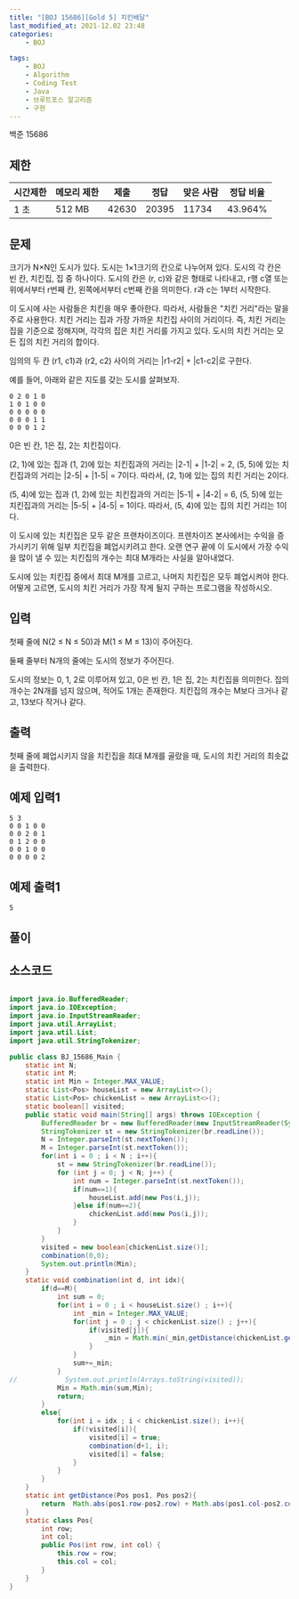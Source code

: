 ```yaml
---
title: "[BOJ 15686][Gold 5] 치킨배달"
last_modified_at: 2021-12.02 23:48
categories:
    - BOJ

tags:
    - BOJ
    - Algorithm
    - Coding Test
    - Java
    - 브루트포스 알고리즘
    - 구현
---
```


백준 15686

## 제한

|시간제한|메모리 제한|제출|정답|맞은 사람|정답 비율
|---|---|---|---|---|---
|1 초|512 MB|42630|20395|11734|43.964%


## 문제

크기가 N×N인 도시가 있다. 도시는 1×1크기의 칸으로 나누어져 있다. 도시의 각 칸은 빈 칸, 치킨집, 집 중 하나이다. 도시의 칸은 (r, c)와 같은 형태로 나타내고, r행 c열 또는 위에서부터 r번째 칸, 왼쪽에서부터 c번째 칸을 의미한다. r과 c는 1부터 시작한다.

이 도시에 사는 사람들은 치킨을 매우 좋아한다. 따라서, 사람들은 "치킨 거리"라는 말을 주로 사용한다. 치킨 거리는 집과 가장 가까운 치킨집 사이의 거리이다. 즉, 치킨 거리는 집을 기준으로 정해지며, 각각의 집은 치킨 거리를 가지고 있다. 도시의 치킨 거리는 모든 집의 치킨 거리의 합이다.

임의의 두 칸 (r1, c1)과 (r2, c2) 사이의 거리는 |r1-r2| + |c1-c2|로 구한다.

예를 들어, 아래와 같은 지도를 갖는 도시를 살펴보자.

    0 2 0 1 0
    1 0 1 0 0
    0 0 0 0 0
    0 0 0 1 1
    0 0 0 1 2

0은 빈 칸, 1은 집, 2는 치킨집이다.

(2, 1)에 있는 집과 (1, 2)에 있는 치킨집과의 거리는 |2-1| + |1-2| = 2, (5, 5)에 있는 치킨집과의 거리는 |2-5| + |1-5| = 7이다. 따라서, (2, 1)에 있는 집의 치킨 거리는 2이다.

(5, 4)에 있는 집과 (1, 2)에 있는 치킨집과의 거리는 |5-1| + |4-2| = 6, (5, 5)에 있는 치킨집과의 거리는 |5-5| + |4-5| = 1이다. 따라서, (5, 4)에 있는 집의 치킨 거리는 1이다.

이 도시에 있는 치킨집은 모두 같은 프랜차이즈이다. 프렌차이즈 본사에서는 수익을 증가시키기 위해 일부 치킨집을 폐업시키려고 한다. 오랜 연구 끝에 이 도시에서 가장 수익을 많이 낼 수 있는  치킨집의 개수는 최대 M개라는 사실을 알아내었다.

도시에 있는 치킨집 중에서 최대 M개를 고르고, 나머지 치킨집은 모두 폐업시켜야 한다. 어떻게 고르면, 도시의 치킨 거리가 가장 작게 될지 구하는 프로그램을 작성하시오.

## 입력

첫째 줄에 N(2 ≤ N ≤ 50)과 M(1 ≤ M ≤ 13)이 주어진다.

둘째 줄부터 N개의 줄에는 도시의 정보가 주어진다.

도시의 정보는 0, 1, 2로 이루어져 있고, 0은 빈 칸, 1은 집, 2는 치킨집을 의미한다. 집의 개수는 2N개를 넘지 않으며, 적어도 1개는 존재한다. 치킨집의 개수는 M보다 크거나 같고, 13보다 작거나 같다.

## 출력

첫째 줄에 폐업시키지 않을 치킨집을 최대 M개를 골랐을 때, 도시의 치킨 거리의 최솟값을 출력한다.

## 예제 입력1

```text
5 3
0 0 1 0 0
0 0 2 0 1
0 1 2 0 0
0 0 1 0 0
0 0 0 0 2
```

## 예제 출력1

```text
5
```

## 풀이


## 소스코드

```java

import java.io.BufferedReader;
import java.io.IOException;
import java.io.InputStreamReader;
import java.util.ArrayList;
import java.util.List;
import java.util.StringTokenizer;

public class BJ_15686_Main {
    static int N;
    static int M;
    static int Min = Integer.MAX_VALUE;
    static List<Pos> houseList = new ArrayList<>();
    static List<Pos> chickenList = new ArrayList<>();
    static boolean[] visited;
    public static void main(String[] args) throws IOException {
        BufferedReader br = new BufferedReader(new InputStreamReader(System.in));
        StringTokenizer st = new StringTokenizer(br.readLine());
        N = Integer.parseInt(st.nextToken());
        M = Integer.parseInt(st.nextToken());
        for(int i = 0 ; i < N ; i++){
            st = new StringTokenizer(br.readLine());
            for (int j = 0; j < N; j++) {
                int num = Integer.parseInt(st.nextToken());
                if(num==1){
                    houseList.add(new Pos(i,j));
                }else if(num==2){
                    chickenList.add(new Pos(i,j));
                }
            }
        }
        visited = new boolean[chickenList.size()];
        combination(0,0);
        System.out.println(Min);
    }
    static void combination(int d, int idx){
        if(d==M){
            int sum = 0;
            for(int i = 0 ; i < houseList.size() ; i++){
                int _min = Integer.MAX_VALUE;
                for(int j = 0 ; j < chickenList.size() ; j++){
                    if(visited[j]){
                        _min = Math.min(_min,getDistance(chickenList.get(j),houseList.get(i)));
                    }
                }
                sum+=_min;
            }
//            System.out.println(Arrays.toString(visited));
            Min = Math.min(sum,Min);
            return;
        }
        else{
            for(int i = idx ; i < chickenList.size(); i++){
                if(!visited[i]){
                    visited[i] = true;
                    combination(d+1, i);
                    visited[i] = false;
                }
            }
        }
    }
    static int getDistance(Pos pos1, Pos pos2){
        return  Math.abs(pos1.row-pos2.row) + Math.abs(pos1.col-pos2.col);
    }
    static class Pos{
        int row;
        int col;
        public Pos(int row, int col) {
            this.row = row;
            this.col = col;
        }
    }
}

```